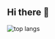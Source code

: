 ## Hi there 👋

<img alt="top langs" src="https://github-readme-stats.vercel.app/api/top-langs/?username=Raysen24&langs_count=20&layout=compact"/>

<!--
**Raysen24/Raysen24** is a ✨ _special_ ✨ repository because its `README.md` (this file) appears on your GitHub profile.

Here are some ideas to get you started:

- 🔭 I’m currently working on ...
- 🌱 I’m currently learning ...
- 👯 I’m looking to collaborate on ...
- 🤔 I’m looking for help with ...
- 💬 Ask me about ...
- 📫 How to reach me: ...
- 😄 Pronouns: ...
- ⚡ Fun fact: ...
-->
